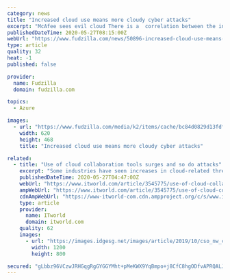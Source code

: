 ```yaml
---
category: news
title: "Increased cloud use means more cloudy cyber attacks"
excerpt: "McAfee sees evil cloud There is a  correlation between the increased use of cloud services and collaboration tools, such as Cisco WebEx, Zoom, Microsoft Teams and Slack during the COVID-19 pandemic, along with an increase in cyber-attacks targeting the cloud."
publishedDateTime: 2020-05-27T08:15:00Z
webUrl: "https://www.fudzilla.com/news/50896-increased-cloud-use-means-more-cloudy-cyber-attacks"
type: article
quality: 32
heat: -1
published: false

provider:
  name: Fudzilla
  domain: fudzilla.com

topics:
  - Azure

images:
  - url: "https://www.fudzilla.com/media/k2/items/cache/bc84d0829d13fdf0f363e77c954819eb_L.jpg"
    width: 620
    height: 468
    title: "Increased cloud use means more cloudy cyber attacks"

related:
  - title: "Use of cloud collaboration tools surges and so do attacks"
    excerpt: "Some industries have seen increases in cloud-related threat events rise as much as 1,350% since the COVID-19 crisis began."
    publishedDateTime: 2020-05-27T04:47:00Z
    webUrl: "https://www.itworld.com/article/3545775/use-of-cloud-collaboration-tools-surges-and-so-do-the-attacks-report-shows.html"
    ampWebUrl: "https://www.itworld.com/article/3545775/use-of-cloud-collaboration-tools-surges-and-so-do-the-attacks-report-shows.amp.html"
    cdnAmpWebUrl: "https://www-itworld-com.cdn.ampproject.org/c/s/www.itworld.com/article/3545775/use-of-cloud-collaboration-tools-surges-and-so-do-the-attacks-report-shows.amp.html"
    type: article
    provider:
      name: ITworld
      domain: itworld.com
    quality: 62
    images:
      - url: "https://images.idgesg.net/images/article/2019/10/cso_nw_cloud_security_threats_lightning_strikes_a_digital_landscape_via_binary_clouds_by_robertiez_gettyimages-948430634-100813542-large.jpg"
        width: 1200
        height: 800

secured: "gLbbz96VCzwJRHGqgRgGYGGYMht+pMeKWX9YqBmpo+j8CfC8hgODfvAPRQALJSTTaNLSaQRiBmYokVJRAqclwzdovdP67kDH0alhFVO4RVtM9FPRyFkjkecxZ/vECYUIvusa/8AFhUlwtSrVBwOjDAWJFW2FNeyvIZ4fJHSP766cI+Bj/P5FA5kZ2vxwZvPWKesvsuo3MKw4O5XZ53WwBdYNux6OIp9NneOPU8aNgoaejkk/dck7JaIihMIky9KvNXjD+CgWWcb0rlF6qXsutPRHuv4bdz5u6U2BHnfrITZ+3tF9q7rfRoXVbxNtIMGPuHf3uZ2a4hlyRGu8pPD/HQlV7o0ddROcRhWnuoLFD9yfexaatreaH3jLUAhx9qbVV+Wqqngq6hSmQQUm3TiFFGtJv97IU7OLy4ttTZv27a15sLyxYYLsLl5iESW5Tx3N2uDciQv9by40+ACzwa7ZfjInOAmrh+sMFSN+cs1ATtU=;kSvR2yHX17pdaVNwWhpzQg=="
---
```


